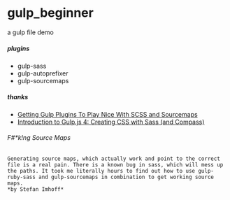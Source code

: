 gulp_beginner
=============

a gulp file demo

##### plugins
- gulp-sass
- gulp-autoprefixer
- gulp-sourcemaps

##### thanks 
- [Getting Gulp Plugins To Play Nice With SCSS and Sourcemaps](http://www.devworkflows.com/posts/getting-scss-auto-prefixer-and-source-map-to-play-nice/) 
- [Introduction to Gulp.js 4: Creating CSS with Sass (and Compass)](http://stefanimhoff.de/2014/gulp-tutorial-4-css-generation-sass/)


###### F#*k!ng Source Maps
```
Generating source maps, which actually work and point to the correct file is a real pain. There is a known bug in sass, which will mess up the paths. It took me literally hours to find out how to use gulp-ruby-sass and gulp-sourcemaps in combination to get working source maps. 
*by Stefan Imhoff*
```
